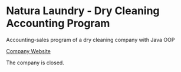 # Natura Laundry - Dry Cleaning Accounting Program
Accounting-sales program of a dry cleaning company with Java OOP

[Company Website](https://naturalaundry.com)

The company is closed.
